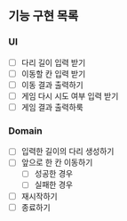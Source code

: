 ## 기능 구현 목록

### UI
- [ ] 다리 길이 입력 받기
- [ ] 이동할 칸 입력 받기
- [ ] 이동 결과 출력하기
- [ ] 게임 다시 시도 여부 입력 받기
- [ ] 게임 결과 출력하룩

### Domain
- [ ] 입력한 길이의 다리 생성하기
- [ ] 앞으로 한 칸 이동하기
  - [ ] 성공한 경우
  - [ ] 실패한 경우
- [ ] 재시작하기
- [ ] 종료하기